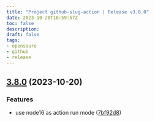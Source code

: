 ```yaml
---
title: "Project github-slug-action | Release v3.8.0"
date: 2023-10-20T10:59:57Z
toc: false
description: 
draft: false
tags:
- opensoure
- github
- release
---
```

## [3.8.0](https://github.com/rlespinasse/github-slug-action/compare/v3.7.1...v3.8.0) (2023-10-20)


### Features

* use node16 as action run mode ([7bf92d8](https://github.com/rlespinasse/github-slug-action/commit/7bf92d88ffb302024ab1f11ced51360f041f1b5e))




